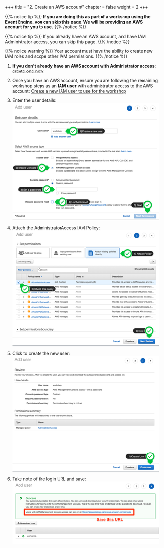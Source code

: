 +++
title = "2. Create an AWS account"
chapter = false
weight = 2
+++

{{% notice tip %}}
**If you are doing this as part of a workshop using the Event Engine, you can skip this page. We will be providing an AWS account for you to use.**
{{% /notice %}}

{{% notice tip %}}
If you already have an AWS account, and have IAM Administrator access, you can skip this page.
{{% /notice %}}

{{% notice warning %}}
Your account must have the ability to create new IAM roles and scope other IAM permissions.
{{% /notice %}}

1. **If you don't already have an AWS account with Administrator access**: [create
one now](https://aws.amazon.com/getting-started/)

2. Once you have an AWS account, ensure you are following the remaining workshop steps
as an **IAM user** with administrator access to the AWS account:
[Create a new IAM user to use for the workshop](https://console.aws.amazon.com/iam/home?region=us-east-1#/users$new)

3. Enter the user details:
![Create User](/images/iam-1-create-user.png)

4. Attach the AdministratorAccess IAM Policy:
![Attach Policy](/images/iam-2-attach-policy.png)

5. Click to create the new user:
![Confirm User](/images/iam-3-create-user.png)

6. Take note of the login URL and save:
![Login URL](/images/iam-4-save-url.png)

